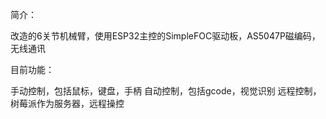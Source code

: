 
简介：

改造的6关节机械臂，使用ESP32主控的SimpleFOC驱动板，AS5047P磁编码，无线通讯

目前功能：

手动控制，包括鼠标，键盘，手柄
自动控制，包括gcode，视觉识别
远程控制，树莓派作为服务器，远程操控
